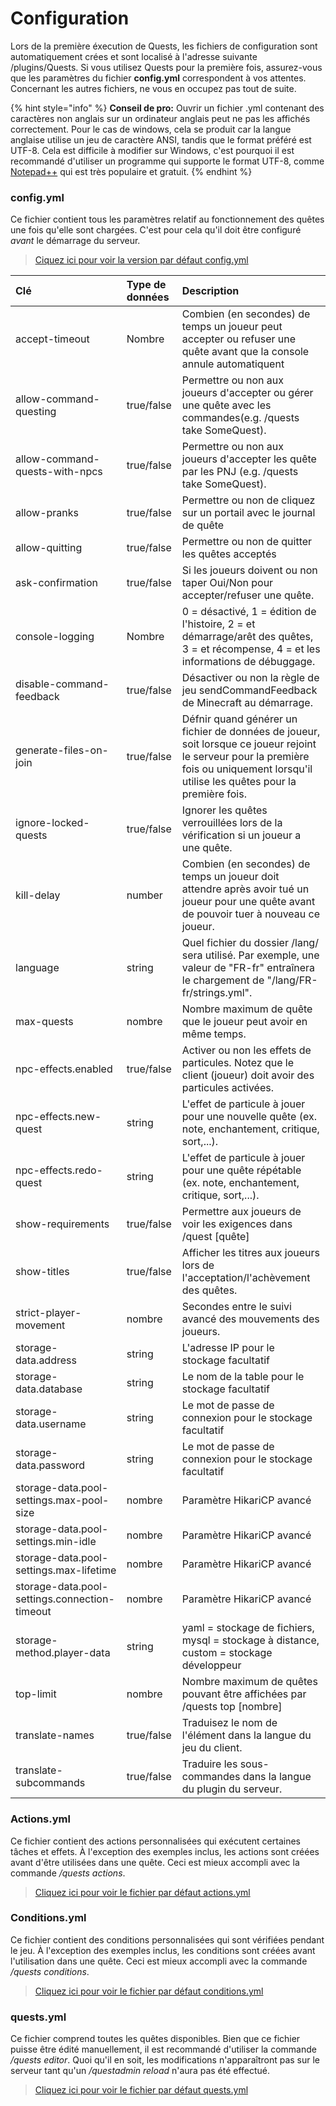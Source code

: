 # Configuration

Lors de la première éxecution de Quests, les fichiers de configuration sont automatiquement crées et sont localisé à l'adresse suivante /plugins/Quests. Si vous utilisez Quests pour la première fois, assurez-vous que les paramètres du fichier **config.yml** correspondent à vos attentes. Concernant les autres fichiers, ne vous en occupez pas tout de suite.

{% hint style="info" %}
**Conseil de pro:** Ouvrir un fichier .yml contenant des caractères non anglais sur un ordinateur anglais peut ne pas les affichés correctement. Pour le cas de windows, cela se produit car la langue anglaise utilise un jeu de caractère ANSI, tandis que le format préféré est UTF-8. Cela est difficile à modifier sur Windows, c'est pourquoi il est recommandé d'utiliser un programme qui supporte le format UTF-8, comme [Notepad++](https://notepad-plus-plus.org/) qui est très populaire et gratuit.
{% endhint %}

### config.yml

Ce fichier contient tous les paramètres relatif au fonctionnement des quêtes une fois qu'elle sont chargées. C'est pour cela qu'il doit être configuré _avant_ le démarrage du serveur.

> [Ciquez ici pour voir la version par défaut config.yml](https://github.com/PikaMug/Quests/blob/master/main/src/main/resources/config.yml)

| Clé | Type de données | Description |
| :--- | :--- | :--- |
| accept-timeout | Nombre | Combien \(en secondes\) de temps un joueur peut accepter ou refuser une quête avant que la console annule automatiquent |
| allow-command-questing | true/false | Permettre ou non aux joueurs d'accepter ou gérer une quête avec les commandes\(e.g. /quests take SomeQuest\). |
| allow-command-quests-with-npcs | true/false | Permettre ou non aux joueurs d'accepter les quête par les PNJ \(e.g. /quests take SomeQuest\). |
| allow-pranks | true/false | Permettre ou non de cliquez sur un portail avec le journal de quête |
| allow-quitting | true/false | Permettre ou non de quitter les quêtes acceptés |
| ask-confirmation | true/false | Si les joueurs doivent ou non taper Oui/Non pour accepter/refuser une quête. |
| console-logging | Nombre | 0 = désactivé, 1 = édition de l'histoire, 2 = et démarrage/arêt des quêtes, 3 = et récompense, 4 = et les informations de débuggage. |
| disable-command-feedback | true/false | Désactiver ou non la règle de jeu sendCommandFeedback de Minecraft au démarrage. |
| generate-files-on-join | true/false | Défnir quand générer un fichier de données de joueur, soit lorsque ce joueur rejoint le serveur pour la première fois ou uniquement lorsqu'il utilise les quêtes pour la première fois. |
| ignore-locked-quests | true/false | Ignorer les quêtes verrouillées lors de la vérification si un joueur a une quête. |
| kill-delay | number | Combien \(en secondes\) de temps un joueur doit attendre après avoir tué un joueur pour une quête avant de pouvoir tuer à nouveau ce joueur. |
| language | string | Quel fichier du dossier /lang/ sera utilisé. Par exemple, une valeur de "FR-fr" entraînera le chargement de "/lang/FR-fr/strings.yml". |
| max-quests | nombre | Nombre maximum de quête que le joueur peut avoir en même temps. |
| npc-effects.enabled | true/false |Activer ou non les effets de particules. Notez que le client (joueur) doit avoir des particules activées. |
| npc-effects.new-quest | string | L'effet de particule à jouer pour une nouvelle quête \(ex. note, enchantement, critique, sort,...\). |
| npc-effects.redo-quest | string | L'effet de particule à jouer pour une quête répétable \(ex. note, enchantement, critique, sort,...\). |
| show-requirements | true/false | Permettre aux joueurs de voir les exigences dans /quest \[quête\] |
| show-titles | true/false | Afficher les titres aux joueurs lors de l'acceptation/l'achèvement des quêtes. |
| strict-player-movement | nombre | Secondes entre le suivi avancé des mouvements des joueurs. |
| storage-data.address | string | L'adresse IP pour le stockage facultatif |
| storage-data.database | string | Le nom de la table pour le stockage facultatif |
| storage-data.username | string | Le mot de passe de connexion pour le stockage facultatif |
| storage-data.password | string | Le mot de passe de connexion pour le stockage facultatif |
| storage-data.pool-settings.max-pool-size | nombre | Paramètre HikariCP avancé |
| storage-data.pool-settings.min-idle | nombre | Paramètre HikariCP avancé |
| storage-data.pool-settings.max-lifetime | nombre | Paramètre HikariCP avancé |
| storage-data.pool-settings.connection-timeout | nombre | Paramètre HikariCP avancé |
| storage-method.player-data | string | yaml = stockage de fichiers, mysql = stockage à distance, custom = stockage développeur|
| top-limit | nombre | Nombre maximum de quêtes pouvant être affichées par /quests top \[nombre\] |
| translate-names | true/false | Traduisez le nom de l'élément dans la langue du jeu du client. |
| translate-subcommands | true/false | Traduire les sous-commandes dans la langue du plugin du serveur. |

### Actions.yml

Ce fichier contient des actions personnalisées qui exécutent certaines tâches et effets. À l'exception des exemples inclus, les actions sont créées avant d'être utilisées dans une quête. Ceci est mieux accompli avec la commande _/quests actions_.

> [Cliquez ici pour voir le fichier par défaut actions.yml](https://github.com/PikaMug/Quests/blob/master/main/src/main/resources/actions.yml)

### Conditions.yml

Ce fichier contient des conditions personnalisées qui sont vérifiées pendant le jeu. À l'exception des exemples inclus, les conditions sont créées avant l'utilisation dans une quête. Ceci est mieux accompli avec la commande _/quests conditions_.

> [Cliquez ici pour voir le fichier par défaut conditions.yml](https://github.com/PikaMug/Quests/blob/master/main/src/main/resources/conditions.yml)

### quests.yml

Ce fichier comprend toutes les quêtes disponibles. Bien que ce fichier puisse être édité manuellement, il est recommandé d'utiliser la commande _/quests editor_. Quoi qu'il en soit, les modifications n'apparaîtront pas sur le serveur tant qu'un _/questadmin reload_ n'aura pas été effectué.

> [Cliquez ici pour voir le fichier par défaut quests.yml](https://github.com/PikaMug/Quests/blob/master/main/src/main/resources/quests.yml)



